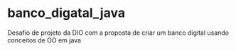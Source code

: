 # banco_digatal_java
Desafio de projeto da DIO com a proposta de criar um banco digital usando conceitos de OO em java
